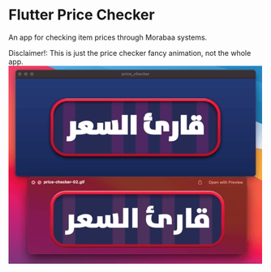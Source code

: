 # Flutter Price Checker

An app for checking item prices through Morabaa systems.

Disclaimer!: This is just the price checker fancy animation, not the whole app.
![Price Checker Demo](https://github.com/MahMoos/Flutter-Price-Checker/blob/master/assets/price-checker.gif)

